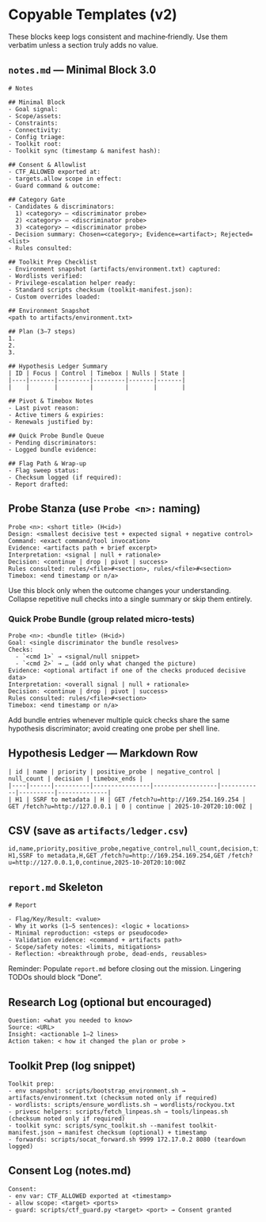 # Copyable Templates (v2)

These blocks keep logs consistent and machine‑friendly. Use them verbatim unless a section truly adds no value.

## `notes.md` — Minimal Block 3.0
```
# Notes

## Minimal Block
- Goal signal:
- Scope/assets:
- Constraints:
- Connectivity:
- Config triage:
- Toolkit root:
- Toolkit sync (timestamp & manifest hash):

## Consent & Allowlist
- CTF_ALLOWED exported at:
- targets.allow scope in effect:
- Guard command & outcome:

## Category Gate
- Candidates & discriminators:
  1) <category> — <discriminator probe>
  2) <category> — <discriminator probe>
  3) <category> — <discriminator probe>
- Decision summary: Chosen=<category>; Evidence=<artifact>; Rejected=<list>
- Rules consulted:

## Toolkit Prep Checklist
- Environment snapshot (artifacts/environment.txt) captured:
- Wordlists verified:
- Privilege-escalation helper ready:
- Standard scripts checksum (toolkit-manifest.json):
- Custom overrides loaded:

## Environment Snapshot
<path to artifacts/environment.txt>

## Plan (3–7 steps)
1.
2.
3.

## Hypothesis Ledger Summary
| ID | Focus | Control | Timebox | Nulls | State |
|----|-------|---------|---------|-------|-------|
|    |       |         |         |       |       |

## Pivot & Timebox Notes
- Last pivot reason:
- Active timers & expiries:
- Renewals justified by:

## Quick Probe Bundle Queue
- Pending discriminators:
- Logged bundle evidence:

## Flag Path & Wrap-up
- Flag sweep status:
- Checksum logged (if required):
- Report drafted:
```

## Probe Stanza (use `Probe <n>:` naming)
```
Probe <n>: <short title> (H<id>)
Design: <smallest decisive test + expected signal + negative control>
Command: <exact command/tool invocation>
Evidence: <artifacts path + brief excerpt>
Interpretation: <signal | null + rationale>
Decision: <continue | drop | pivot | success>
Rules consulted: rules/<file>#<section>, rules/<file>#<section>
Timebox: <end timestamp or n/a>
```

Use this block only when the outcome changes your understanding. Collapse repetitive null checks into a single summary or skip them entirely.

### Quick Probe Bundle (group related micro-tests)
```
Probe <n>: <bundle title> (H<id>)
Goal: <single discriminator the bundle resolves>
Checks:
  - `<cmd 1>` → <signal/null snippet>
  - `<cmd 2>` → … (add only what changed the picture)
Evidence: <optional artifact if one of the checks produced decisive data>
Interpretation: <overall signal | null + rationale>
Decision: <continue | drop | pivot | success>
Rules consulted: rules/<file>#<section>
Timebox: <end timestamp or n/a>
```

Add bundle entries whenever multiple quick checks share the same hypothesis discriminator; avoid creating one probe per shell line.

## Hypothesis Ledger — Markdown Row
```
| id | name | priority | positive_probe | negative_control | null_count | decision | timebox_ends |
|----|------|----------|----------------|------------------|------------|----------|--------------|
| H1 | SSRF to metadata | H | GET /fetch?u=http://169.254.169.254 | GET /fetch?u=http://127.0.0.1 | 0 | continue | 2025-10-20T20:10:00Z |
```

## CSV (save as `artifacts/ledger.csv`)
```
id,name,priority,positive_probe,negative_control,null_count,decision,timebox_ends
H1,SSRF to metadata,H,GET /fetch?u=http://169.254.169.254,GET /fetch?u=http://127.0.0.1,0,continue,2025-10-20T20:10:00Z
```

## `report.md` Skeleton
```
# Report

- Flag/Key/Result: <value>
- Why it works (1–5 sentences): <logic + locations>
- Minimal reproduction: <steps or pseudocode>
- Validation evidence: <command + artifacts path>
- Scope/safety notes: <limits, mitigations>
- Reflection: <breakthrough probe, dead‑ends, reusables>
```

Reminder: Populate `report.md` before closing out the mission. Lingering TODOs should block “Done”.

## Research Log (optional but encouraged)
```
Question: <what you needed to know>
Source: <URL>
Insight: <actionable 1–2 lines>
Action taken: < how it changed the plan or probe >
```

## Toolkit Prep (log snippet)
```
Toolkit prep:
- env snapshot: scripts/bootstrap_environment.sh → artifacts/environment.txt (checksum noted only if required)
- wordlists: scripts/ensure_wordlists.sh → wordlists/rockyou.txt
- privesc helpers: scripts/fetch_linpeas.sh → tools/linpeas.sh (checksum noted only if required)
- toolkit sync: scripts/sync_toolkit.sh --manifest toolkit-manifest.json → manifest checksum (optional) + timestamp
- forwards: scripts/socat_forward.sh 9999 172.17.0.2 8080 (teardown logged)
```

## Consent Log (notes.md)
```
Consent:
- env var: CTF_ALLOWED exported at <timestamp>
- allow scope: <target> <ports>
- guard: scripts/ctf_guard.py <target> <port> → Consent granted
```
